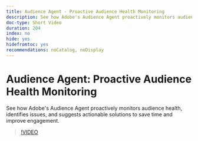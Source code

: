 ```yaml
---
title: Audience Agent - Proactive Audience Health Monitoring
description: See how Adobe's Audience Agent proactively monitors audience health, identifies issues, and suggests actionable solutions to save time and improve engagement.
doc-type: Short Video
duration: 204
index: no
hide: yes
hidefromtoc: yes
recommendations: noCatalog, noDisplay
---
```


# Audience Agent: Proactive Audience Health Monitoring

See how Adobe's Audience Agent proactively monitors audience health, identifies issues, and suggests actionable solutions to save time and improve engagement.

<!-- 62_S653_3442539_203_audience-agent-proactive-audience-health-monitoring -->
>[!VIDEO](https://video.tv.adobe.com/v/3458303/?learn=on&enablevpops=true)

